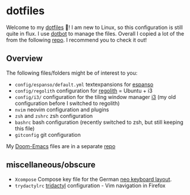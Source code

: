 # dotfiles
Welcome to my [dotfiles](https://wiki.archlinux.org/title/Dotfiles) 👋! I am new to Linux, so this configuration is still quite in flux. I use [dotbot](https://github.com/anishathalye/dotbot) to manage the files. Overall I copied a lot of the from the following [repo](https://github.com/anishathalye/dotbot). I recommend you to check it out!

## Overview
The following files/folders might be of interest to you:

 - `config/espanso/default.yml` textexpansions for [espanso](https://espanso.org)
 - `config/regolith` configuration for [regolith](https://regolith-linux.org/) = Ubuntu + i3
 - `config/i3/` configuration for the tiling window manager [i3](https://i3wm.org/) (my old configuration before I switched to regolith)
 - `nvim` neovim configuration and plugins
 - `zsh` and `zshrc` zsh configuration
 - `bashrc` bash configuration (recently switched to zsh, but still keeping this file)
 - `gitconfig` git configuration

My [Doom-Emacs](https://github.com/hlissner/doom-emacs/blob/develop/docs/getting_started.org) files are in a separate [repo](https://github.com/sonofhypnos/emacs-config/)

## miscellaneous/obscure
 - `Xcompose` Compose key file for the German [neo keyboard layout](https://neo-layout.org/).
 - `trydactylrc` [tridactyl](https://github.com/tridactyl/tridactyl) configuration - Vim navigation in Firefox

